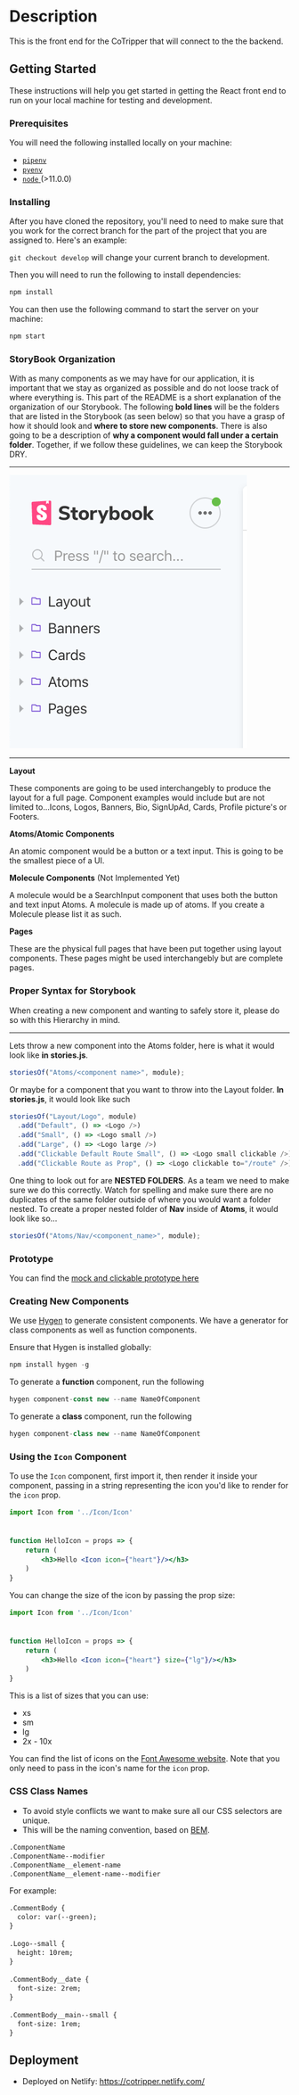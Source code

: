 # Description

This is the front end for the CoTripper that will connect to the the backend.

## Getting Started

These instructions will help you get started in getting the React front end to
run on your local machine for testing and development.

### Prerequisites

You will need the following installed locally on your machine:

- [ `pipenv` ](https://github.com/pypa/pipenv)
- [ `pyenv` ](https://github.com/pyenv/pyenv)
- [ `node` ](https://nodejs.org/en/) (>11.0.0)

### Installing

After you have cloned the repository, you'll need to need to make sure that you
work for the correct branch for the part of the project that you are assigned
to. Here's an example:

`git checkout develop` will change your current branch to development.

Then you will need to run the following to install dependencies:

```js
npm install
```

You can then use the following command to start the server on your machine:

```js
npm start
```

### StoryBook Organization

With as many components as we may have for our application, it is important that we stay as organized as possible and do not loose track of where everything is. This part of the README is a short explanation of the organization of our Storybook. The following **bold lines** will be the folders that are listed in the Storybook (as seen below) so that you have a grasp of how it should look and **where to store new components**. There is also going to be a description of **why a component would fall under a certain folder**. Together, if we follow these guidelines, we can keep the Storybook DRY.

---

![StorybookLayout](./src/assets/images/StorybookLayout.png)

---

**Layout**

These components are going to be used interchangebly to produce the layout for a full page. Component examples would include but are not limited to...Icons, Logos, Banners, Bio, SignUpAd, Cards, Profile picture's or Footers.

**Atoms/Atomic Components**

An atomic component would be a button or a text input. This is going to be the smallest piece of a UI.

**Molecule Components** (Not Implemented Yet)

A molecule would be a SearchInput component that uses both the button and text input Atoms. A molecule is made up of atoms. If you create a Molecule please list it as such.

**Pages**

These are the physical full pages that have been put together using layout components. These pages might be used interchangebly but are complete pages.

### Proper Syntax for Storybook

When creating a new component and wanting to safely store it, please do so with this Hierarchy in mind.

---

Lets throw a new component into the Atoms folder, here is what it would look like **in stories.js**.

```js
storiesOf("Atoms/<component name>", module);
```

Or maybe for a component that you want to throw into the Layout folder. **In stories.js**, it would look like such

```js
storiesOf("Layout/Logo", module)
  .add("Default", () => <Logo />)
  .add("Small", () => <Logo small />)
  .add("Large", () => <Logo large />)
  .add("Clickable Default Route Small", () => <Logo small clickable />)
  .add("Clickable Route as Prop", () => <Logo clickable to="/route" />);
```

One thing to look out for are **NESTED FOLDERS**. As a team we need to make sure we do this correctly. Watch for spelling and make sure there are no duplicates of the same folder outside of where you would want a folder nested. To create a proper nested folder of **Nav** inside of **Atoms**, it would look like so...

```js
storiesOf("Atoms/Nav/<component_name>", module);
```

### Prototype

You can find the [mock and clickable prototype here](https://www.figma.com/file/ggst6OoJWkwaV2DGq4nBzA/CoTripper?node-id=0%3A1)

### Creating New Components

We use [Hygen]() to generate consistent components. We have a generator for class components as well as function components.

Ensure that Hygen is installed globally:

```js
npm install hygen -g
```

To generate a **function** component, run the following

```js
hygen component-const new --name NameOfComponent
```

To generate a **class** component, run the following

```js
hygen component-class new --name NameOfComponent
```

### Using the `Icon` Component

To use the `Icon` component, first import it, then render it inside your
component, passing in a string representing the icon you'd like to render for
the `icon` prop.

```jsx
import Icon from '../Icon/Icon'


function HelloIcon = props => {
    return (
        <h3>Hello <Icon icon={"heart"}/></h3>
    )
}
```

You can change the size of the icon by passing the prop size:

```jsx
import Icon from '../Icon/Icon'


function HelloIcon = props => {
    return (
        <h3>Hello <Icon icon={"heart"} size={"lg"}/></h3>
    )
}
```

This is a list of sizes that you can use:

- xs
- sm
- lg
- 2x - 10x

You can find the list of icons on the [Font Awesome
website](https://fontawesome.com/). Note that you only need to pass in the
icon's name for the `icon` prop.

### CSS Class Names

- To avoid style conflicts we want to make sure all our CSS selectors are unique.
- This will be the naming convention, based on [BEM](https://css-tricks.com/bem-101/).

```
.ComponentName
.ComponentName--modifier
.ComponentName__element-name
.ComponentName__element-name--modifier
```

For example:

```
.CommentBody {
  color: var(--green);
}

.Logo--small {
  height: 10rem;
}

.CommentBody__date {
  font-size: 2rem;
}

.CommentBody__main--small {
  font-size: 1rem;
}
```

## Deployment

- Deployed on Netlify: https://cotripper.netlify.com/
